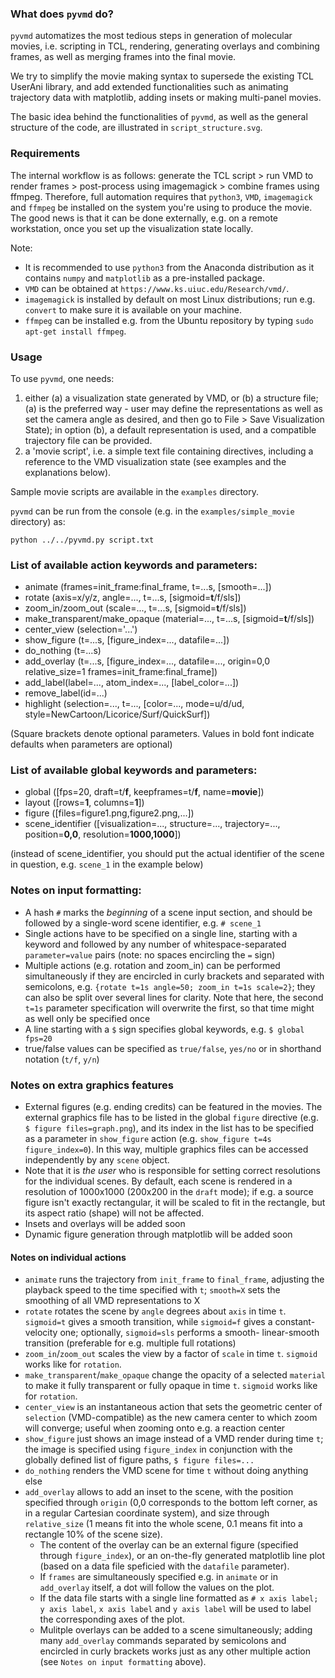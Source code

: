 ### What does `pyvmd` do?

`pyvmd` automatizes the most tedious steps in generation of molecular
movies, i.e. scripting in TCL, rendering, generating overlays and
combining frames, as well as merging frames into the final movie.

We try to simplify the movie making syntax to supersede the existing
TCL UserAni library, and add extended functionalities such as
animating trajectory data with matplotlib, adding insets or
making multi-panel movies.

The basic idea behind the functionalities of `pyvmd`, as well as the
general structure of the code, are illustrated in `script_structure.svg`.

### Requirements

The internal workflow is as follows: generate the TCL script > run VMD
to render frames > post-process using imagemagick > combine frames
using ffmpeg. Therefore, full automation requires that `python3`, `VMD`,
`imagemagick` and `ffmpeg` be installed on the system you're using
to produce the movie. The good news is that it can be done externally,
e.g. on a remote workstation, once you set up the visualization state
locally.

Note:
+ It is recommended to use `python3` from the Anaconda distribution
as it contains `numpy` and `matplotlib` as a pre-installed package.
+ `VMD` can be obtained at `https://www.ks.uiuc.edu/Research/vmd/`.
+ `imagemagick` is installed by default on most Linux distributions;
run e.g. `convert` to make sure it is available on your machine.
+ `ffmpeg` can be installed e.g. from the Ubuntu repository by
typing `sudo apt-get install ffmpeg`.

### Usage

To use `pyvmd`, one needs:

1. either (a) a visualization state generated by VMD, or (b) a structure
file; (a) is the preferred way - user may define the representations
as well as set the camera angle as desired, and then go to File > Save
Visualization State); in option (b), a default representation is used,
and a compatible trajectory file can be provided.
1. a 'movie script', i.e. a simple text file containing directives,
including a reference to the VMD visualization state (see examples and
the explanations below).

Sample movie scripts are available in the `examples` directory.

`pyvmd` can be run from the console (e.g. in the `examples/simple_movie`
directory) as:

 `python ../../pyvmd.py script.txt`

### List of available action keywords and parameters:

+ animate (frames=init_frame:final_frame, t=...s, \[smooth=...\])
+ rotate (axis=x/y/z, angle=..., t=...s, \[sigmoid=**t**/f/sls\])
+ zoom_in/zoom_out (scale=..., t=...s, \[sigmoid=**t**/f/sls\])
+ make_transparent/make_opaque (material=..., t=...s,  \[sigmoid=**t**/f/sls\])
+ center_view (selection='...')
+ show_figure (t=...s, \[figure_index=..., datafile=...\])
+ do_nothing (t=...s)
+ add_overlay (t=...s, \[figure_index=..., datafile=..., origin=0,0
relative_size=1 frames=init_frame:final_frame\])
+ add_label(label=..., atom_index=..., \[label_color=...\])
+ remove_label(id=...)
+ highlight (selection=..., t=..., \[color=..., mode=u/d/ud\,
style=NewCartoon/Licorice/Surf/QuickSurf])

(Square brackets denote optional parameters. Values in bold font
indicate defaults when parameters are optional)

### List of available global keywords and parameters:

+ global (\[fps=20, draft=t/**f**, keepframes=t/**f**, name=**movie**\])
+ layout (\[rows=**1**, columns=**1**\])
+ figure (\[files=figure1.png,figure2.png,...\])
+ scene_identifier (\[visualization=..., structure=..., trajectory=...,
position=**0,0**, resolution=**1000,1000**\])

(instead of scene_identifier, you should put the actual identifier
of the scene in question, e.g. `scene_1` in the example below)

### Notes on input formatting:

+ A hash `#` marks the *beginning* of a scene input section, and should
be followed by a single-word scene identifier,  e.g. `# scene_1`
+ Single actions have to be specified on a single line, starting with
a keyword and followed by any number of whitespace-separated
 `parameter=value` pairs (note: no spaces encircling the `=` sign)
+ Multiple actions (e.g. rotation and zoom_in) can be performed
simultaneously if they are encircled in curly brackets and separated
with semicolons, e.g. `{rotate t=1s angle=50; zoom_in t=1s scale=2}`;
they can also be split over several lines for clarity. Note that here,
the second `t=1s` parameter specification will overwrite the first, so
that time might as well only be specified once
+ A line starting with a `$` sign specifies global keywords, e.g.
`$ global fps=20`
+ true/false values can be specified as `true/false`, `yes/no` or in
shorthand notation (`t/f`, `y/n`)

### Notes on extra graphics features

+ External figures (e.g. ending credits) can be featured in the movies.
The external graphics file has to be listed in the global `figure`
directive (e.g. `$ figure files=graph.png`), and its index in the list
has to be specified as a parameter in `show_figure` action (e.g.
`show_figure t=4s figure_index=0`). In this way, multiple graphics files
can be accessed independently by any `scene` object.
+ Note that it is *the user* who is responsible for setting correct
resolutions for the individual scenes. By default, each scene is
rendered in a resolution of 1000x1000 (200x200 in the `draft` mode);
if e.g. a source figure isn't exactly rectangular, it will be scaled to
fit in the rectangle, but its aspect ratio (shape) will not be affected.
+ Insets and overlays will be added soon
+ Dynamic figure generation through matplotlib will be added soon

#### Notes on individual actions

+ `animate` runs the trajectory from `init_frame` to `final_frame`,
adjusting the playback speed to the time specified with `t`;
`smooth=X` sets the smoothing of all VMD representations to X
+ `rotate` rotates the scene by `angle` degrees about `axis` in time `t`.
`sigmoid=t` gives a smooth transition, while `sigmoid=f` gives a
constant-velocity one; optionally, `sigmoid=sls` performs a smooth-
linear-smooth transition (preferable for e.g. multiple full rotations)
+ `zoom_in`/`zoom_out` scales the view by a factor of `scale` in time `t`.
`sigmoid` works like for `rotation`.
+ `make_transparent`/`make_opaque` change the opacity of a selected
`material` to make it fully transparent or fully opaque in time `t`.
`sigmoid` works like for `rotation`.
+ `center_view` is an instantaneous action that sets the geometric
center of `selection` (VMD-compatible) as the new camera center to
which zoom will converge; useful when zooming onto e.g. a reaction center
+ `show_figure` just shows an image instead of a VMD render during time
`t`; the image is specified using `figure_index` in conjunction with
 the globally defined list of figure paths, `$ figure files=...`
 + `do_nothing` renders the VMD scene for time `t` without doing
 anything else
 + `add_overlay` allows to add an inset to the scene, with the position
 specified through `origin` (0,0  corresponds to the bottom left corner,
 as in a regular Cartesian coordinate system), and size through
 `relative_size` (1 means fit into the whole  scene, 0.1 means fit into
 a rectangle 10% of the scene size).
    + The content of the overlay can be  an external figure (specified
    through `figure_index`), or an on-the-fly  generated matplotlib line
    plot (based on a data file speficied with the `datafile` parameter).
    + If `frames` are simultaneously specified  e.g. in `animate` or
    in `add_overlay` itself, a dot will follow the values on the plot.
    + If the  data file starts with a single line formatted as
    `# x axis label; y axis label`, `x axis label` and `y axis label`
    will be used to label the corresponding axes of the plot.
    + Mulitple overlays can be added to a scene simultaneously; adding
    many `add_overlay` commands separated by semicolons and encircled
    in curly brackets works just as any other multiple action (see
    `Notes on input formatting` above).